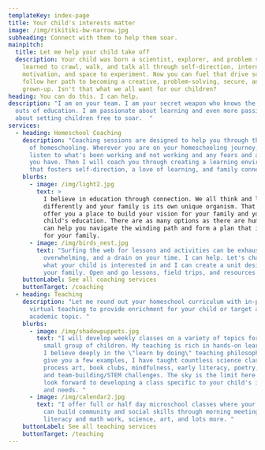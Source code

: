 ```yaml
---
templateKey: index-page
title: Your child's interests matter
image: /img/rikitiki-bw-narrow.jpg
subheading: Connect with them to help them soar.
mainpitch:
  title: Let me help your child take off
  description: Your child was born a scientist, explorer, and problem solver.  She
    learned to crawl, walk, and talk all through self-direction, internal
    motivation, and space to experiment. Now you can fuel that drive so she can
    follow her path to becoming a creative, problem-solving, secure, and happy
    grown-up. Isn't that what we all want for our children?
heading: You can do this. I can help.
description: "I am on your team. I am your secret weapon who knows the ins and
  outs of education. I am passionate about learning and even more passionate
  about setting children free to soar.  "
services:
  - heading: Homeschool Coaching
    description: "Coaching sessions are designed to help you through the challenges
      of homeschooling. Wherever you are on your homeschooling journey, I will
      listen to what's been working and not working and any fears and ambitions
      you have. Then I will coach you through creating a learning environment
      that fosters self-direction, a love of learning, and family connection. "
    blurbs:
      - image: /img/light2.jpg
        text: >
          I believe in education through connection. We all think and learn
          differently and your family is its own unique organism. That's why I
          offer you a place to build your vision for your family and your
          child's education. There are as many options as there are humans and I
          can help you navigate the winding path and form a plan that is right
          for your family. 
      - image: /img/birds_nest.jpg
        text: "Surfing the web for lessons and activities can be exhausting,
          overwhelming, and a drain on your time. I can help. Let's chat about
          what your child is interested in and I can create a unit designed for
          your family. Open and go lessons, field trips, and resources. Done. "
    buttonLabel: See all coaching services
    buttonTarget: /coaching
  - heading: Teaching
    description: "Let me round out your homeschool curriculum with in-person or
      virtual teaching to provide enrichment for your child or target a specific
      academic topic. "
    blurbs:
      - image: /img/shadowpuppets.jpg
        text: "I will develop weekly classes on a variety of topics for your child or a
          small group of children. My teaching is rich in hands-on learning, and
          I believe deeply in the \"learn by doing\" teaching philosophy. To
          give you a few examples, I have taught countless science classes,
          process art, book clubs, mindfulness, early literacy, poetry, math,
          and team-building/STEM challenges. The sky is the limit here and I
          look forward to developing a class specific to your child's interests
          and needs. "
      - image: /img/calendar2.jpg
        text: "I offer full or half day microschool classes where your homeschool group
          can build community and social skills through morning meeting,
          literacy and math work, science, art, and lots more. "
    buttonLabel: See all teaching services
    buttonTarget: /teaching
---
```

